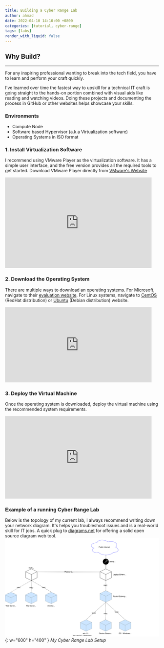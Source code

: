 ```yaml
---
title: Building a Cyber Range Lab
author: ahmad
date: 2022-04-10 14:10:00 +0800
categories: [tutorial, cyber-range]
tags: [labs]
render_with_liquid: false
---
```


## Why Build?
---
For any inspiring professional wanting to break into the tech field, you have to learn and perform your craft quickly. 

I've learned over time the fastest way to upskill for a technical IT craft is going straight to the hands-on portion combined with visual aids like reading and watching videos. Doing these projects and documenting the process in GitHub or other websites helps showcase your skills.

### Environments
- Compute Node
- Software based Hypervisor (a.k.a Virtualization software)
- Operating Systems in ISO format

### 1. Install Virtualization Software
I recommend using VMware Player as the virtualization software. It has a simple user interface, and the free version provides all the required tools to get started. Download VMware Player directly from [VMware's Website](https://www.vmware.com/products/workstation-player/workstation-player-evaluation.html)
<iframe src="https://giphy.com/embed/YDsNluvCfslXm3RkO0" width="480" height="296" frameBorder="0" class="giphy-embed" allowFullScreen></iframe>

### 2. Download the Operating System
There are multiple ways to download an operating systems. For Microsoft, navigate to their [evaluation website](https://www.microsoft.com/en-us/evalcenter/). For Linux systems, navigate to [CentOS](https://www.centos.org/download/) (RedHat distribution) or [Ubuntu](https://ubuntu.com/download) (Debian distribution) website.
<iframe src="https://giphy.com/embed/o5ZenbtzaEGSJ7ax7Y" width="480" height="246" frameBorder="0" class="giphy-embed" allowFullScreen></iframe>

### 3. Deploy the Virtual Machine
Once the operating system is downloaded, deploy the virtual machine using the recommended system requirements.
<iframe src="https://giphy.com/embed/QXHcA4D5Hthrx6ICGz" width="480" height="270" frameBorder="0" class="giphy-embed" allowFullScreen></iframe>


### Example of a running Cyber Range Lab
Below is the topology of my current lab, I always recommend writing down your network diagram. It's helps you troubleshoot issues and is a real-world skill for IT jobs. A quick plug to [diagrams.net](https://www.diagrams.net/) for offering a solid open source diagram web tool.
![](/assets/img/posts/cyber-range.svg){: w="600" h="400" }
_My Cyber Range Lab Setup_
